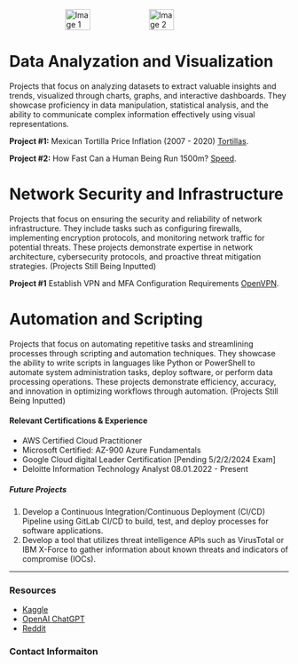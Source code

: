 
<div style="display: flex; justify-content: center;">
    <img src="https://github.com/benvdm03/Infinity/assets/161901352/a33898e2-cb6f-4bdc-bad0-ebc26c6ebc05" alt="Image 1" style="width: 30%;">
    <img src="https://github.com/benvdm03/Infinity/assets/161901352/31156835-984d-43f1-b58d-4d5b689026c2" alt="Image 2" style="width: 30%;">
</div>


# Data Analyzation and Visualization 

Projects that focus on analyzing datasets to extract valuable insights and trends, visualized through charts, graphs, and interactive dashboards. They showcase proficiency in data manipulation, statistical analysis, and the ability to communicate complex information effectively using visual representations.

**Project #1:** Mexican Tortilla Price Inflation (2007 - 2020)
[Tortillas](./Tortillas.html).

**Project #2:** How Fast Can a Human Being Run 1500m? 
[Speed](./Speed.html).


# Network Security and Infrastructure 

Projects that focus on ensuring the security and reliability of network infrastructure. They include tasks such as configuring firewalls, implementing encryption protocols, and monitoring network traffic for potential threats. These projects demonstrate expertise in network architecture, cybersecurity protocols, and proactive threat mitigation strategies. (Projects Still Being Inputted)

**Project #1** Establish VPN and MFA Configuration Requirements 
[OpenVPN](./OpenVPN.html).


# Automation and Scripting 

Projects that focus on automating repetitive tasks and streamlining processes through scripting and automation techniques. They showcase the ability to write scripts in languages like Python or PowerShell to automate system administration tasks, deploy software, or perform data processing operations. These projects demonstrate efficiency, accuracy, and innovation in optimizing workflows through automation. (Projects Still Being Inputted)



#### Relevant Certifications & Experience 

*   AWS Certified Cloud Practitioner 
*   Microsoft Certified: AZ-900 Azure Fundamentals
*   Google Cloud digital Leader Certification [Pending 5/2/2/2024 Exam]
*   Deloitte Information Technology Analyst 08.01.2022 - Present

##### Future Projects 

1.  Develop a Continuous Integration/Continuous Deployment (CI/CD) Pipeline using GitLab CI/CD to build, test, and deploy processes for software applications. 
2.  Develop a tool that utilizes threat intelligence APIs such as VirusTotal or IBM X-Force to gather information about known threats and indicators of compromise (IOCs).

* * *

### Resources

*   <a href="https://www.kaggle.com/" target="_blank">Kaggle</a>
*   <a href="https://chat.openai.com/" target="_blank">OpenAI ChatGPT</a>
*   <a href="https://www.reddit.com/" target="_blank">Reddit</a>

### Contact Informaiton

<script src="https://platform.linkedin.com/badges/js/profile.js" async defer type="text/javascript"></script>

<div class="badge-base LI-profile-badge" data-locale="en_US" data-size="large" data-theme="dark" data-type="HORIZONTAL" data-vanity="benjamin-van-der-merwe-a2a55b16b" data-version="v1"><a class="badge-base__link LI-simple-link" href="https://www.linkedin.com/in/benjamin-van-der-merwe-a2a55b16b?trk=profile-badge">

              


